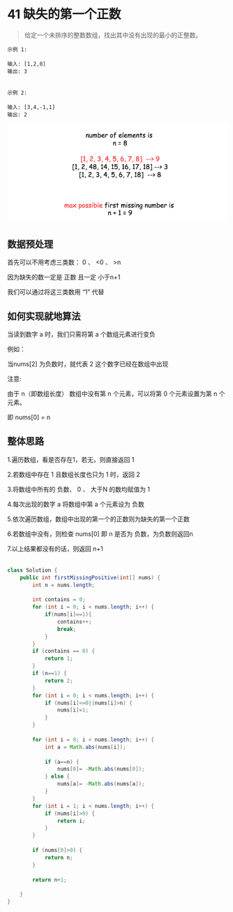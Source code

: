 # 41 缺失的第一个正数

>给定一个未排序的整数数组，找出其中没有出现的最小的正整数。

```zh-cn
示例 1:

输入: [1,2,0]
输出: 3


示例 2:

输入: [3,4,-1,1]
输出: 2
```

![缺失正数示意图](./assets/缺失正数示意图.png)

## 数据预处理

首先可以不用考虑三类数： 0 、 <0 、 >n  

因为缺失的数一定是 正数 且一定 小于n+1

我们可以通过将这三类数用 “1” 代替

## 如何实现就地算法

当读到数字 a 时，我们只需将第 a 个数组元素进行变负

例如：

当nums[2] 为负数时，就代表 2 这个数字已经在数组中出现

注意:

由于 n（即数组长度） 数组中没有第 n 个元素，可以将第 0 个元素设置为第 n 个元素。

即 nums[0] = n

## 整体思路

1.遍历数组，看是否存在1，若无，则直接返回 1

2.若数组中存在 1 且数组长度也只为 1 时，返回 2

3.将数组中所有的 负数、 0 、 大于N 的数均赋值为 1

4.每次出现的数字 a 将数组中第 a 个元素设为 负数

5.依次遍历数组，数组中出现的第一个的正数则为缺失的第一个正数

6.若数组中没有，则检查 nums[0] 即 n 是否为 负数，为负数则返回n

7.以上结果都没有的话，则返回 n+1

```java

class Solution {
    public int firstMissingPositive(int[] nums) {
        int n = nums.length;

        int contains = 0;
        for (int i = 0; i < nums.length; i++) {
            if(nums[i]==1){
                contains++;
                break;
            }
        }
        if (contains == 0) {
            return 1;
        }
        if (n==1) {
            return 2;
        }
        for (int i = 0; i < nums.length; i++) {
            if (nums[i]<=0||nums[i]>n) {
                nums[i]=1;
            }
        }

        for (int i = 0; i < nums.length; i++) {
            int a = Math.abs(nums[i]);

            if (a==n) {
                nums[0]= -Math.abs(nums[0]);
            } else {
                nums[a]= -Math.abs(nums[a]);
            }
        }
        for (int i = 1; i < nums.length; i++) {
            if (nums[i]>0) {
                return i;
            }
        }

        if (nums[0]>0) {
            return n;
        }

        return n+1;

    }
}

```
